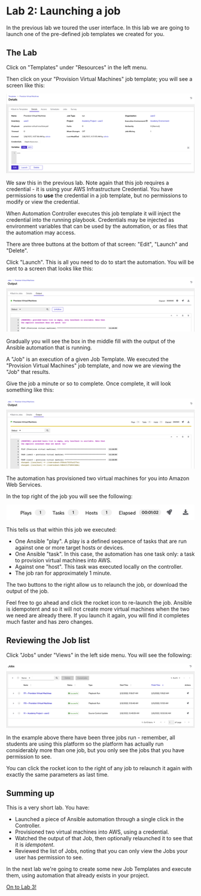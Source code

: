 # Lab 2: Launching a job

In the previous lab we toured the user interface. In this lab we are going to launch one of the pre-defined job templates we created for you.

## The Lab

Click on "Templates" under "Resources" in the left menu.

Then click on your "Provision Virtual Machines" job template; you will see a screen like this:

![Provision Virtual Machines](/student_guide/images/lab1_pvm_view.png)

We saw this in the previous lab. Note again that this job requires a credential - it is using your AWS Infrastructure Credential. You have permissions to **use** the credential in a job template, but no permissions to modify or view the credential.

When Automation Controller executes this job template it will inject the credential into the running playbook. Credentials may be injected as environment variables 
that can be used by the automation, or as files that the automation may access.

There are three buttons at the bottom of that screen: "Edit", "Launch" and "Delete".

Click "Launch". This is all you need to do to start the automation. You will be sent to a screen that looks like this:

![Job running screen](/student_guide/images/lab2_job_running.png)

Gradually you will see the box in the middle fill with the output of the Ansible automation that is running.

A "Job" is an execution of a given Job Template. We executed the "Provision Virtual Machines" job template, and now we are viewing the "Job" that results.

Give the job a minute or so to complete. Once complete, it will look something like this:

![Job complete](/student_guide/images/lab2_job_complete.png)

The automation has provisioned two virtual machines for you into Amazon Web Services.

In the top right of the job you will see the following:

![Job detail](/student_guide/images/lab2_job_buttons.png)

This tells us that within this job we executed:

* One Ansible "play". A play is a defined sequence of tasks that are run against one or more target hosts or devices.
* One Ansible "task". In this case, the automation has one task only: a task to provision virtual machines into AWS.
* Against one "host". This task was executed locally on the controller.
* The job ran for approximately 1 minute.

The two buttons to the right allow us to relaunch the job, or download the output of the job.

Feel free to go ahead and click the rocket icon to re-launch the job. Ansible is idempotent and so it will not create more virtual machines when the two we 
need are already there. If you launch it again, you will find it completes much faster and has zero changes.

## Reviewing the Job list

Click "Jobs" under "Views" in the left side menu. You will see the following:

![Job list](/student_guide/images/lab2_job_list.png)

In the example above there have been three jobs run - remember, all students are using this platform so the platform has actually run considerably more than
one job, but you only see the jobs that you have permission to see.

You can click the rocket icon to the right of any job to relaunch it again with exactly the same parameters as last time.

## Summing up

This is a very short lab. You have:

* Launched a piece of Ansible automation through a single click in the Controller.
* Provisioned two virtual machines into AWS, using a credential.
* Watched the output of that Job, then optionally relaunched it to see that it is *idempotent*.
* Reviewed the list of Jobs, noting that you can only view the Jobs your user has permission to see.

In the next lab we're going to create some new Job Templates and execute them, using automation that already exists in your project.

[On to Lab 3!](/student_guide/Lab_3_Creating_a_job_template.md)
